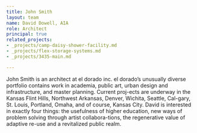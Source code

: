 ```yaml
---
title: John Smith
layout: team
name: David Dowell, AIA
role: Architect
principal: true
related_projects:
- _projects/camp-daisy-shower-facility.md
- _projects/flex-storage-systems.md
- _projects/3435-main.md

---
```

John Smith is an architect at el dorado inc. el dorado’s unusually diverse portfolio contains work in academia, public art, urban design and infrastructure, and master planning. Current proj-ects are underway in the Kansas Flint Hills, Northwest Arkansas, Denver, Wichita, Seattle, Cal-gary, St. Louis, Portland, Omaha, and of course, Kansas City. David is interested in exactly four things: the usefulness of higher education, new ways of problem solving through artist collabora-tions, the regenerative value of adaptive re-use and a revitalized public realm.